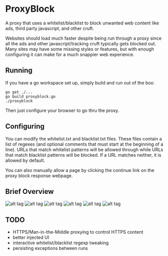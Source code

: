 # ProxyBlock
A proxy that uses a whitelist/blacklist to block unwanted web content like ads, third party javascript, and other cruft.

Websites should load much faster despite being run through a proxy since all the ads and other javascript/tracking cruft typically gets blocked out.  Many sites may have some missing styles or features, but with enough configuring it can make for a much snappier web experience.

## Running
If you have a go workspace set up, simply build and run out of the box:
```
go get ./...
go build proxyblock.go
./proxyblock
```
Then just configure your browser to go thru the proxy.

## Configuring
You can modify the whitelist.txt and blacklist.txt files.
These files contain a list of regexes (and optional comments that must start at
the beginning of a line).  URLs that match whitelist patterns will be allowed through
while URLs that match blacklist patterns will be blocked.  If a URL matches neither, it is allowed by default.

You can also manually allow a page by clicking the continue link on the proxy block response webpage.

## Brief Overview
![alt tag](https://raw.github.com/jcuga/proxyblock/demo-screenshots/demo-screenshot-0.png)
![alt tag](https://raw.github.com/jcuga/proxyblock/demo-screenshots/demo-screenshot-1.png)
![alt tag](https://raw.github.com/jcuga/proxyblock/demo-screenshots/demo-screenshot-2.png)
![alt tag](https://raw.github.com/jcuga/proxyblock/demo-screenshots/demo-screenshot-3.png)
![alt tag](https://raw.github.com/jcuga/proxyblock/demo-screenshots/demo-screenshot-4.png)
![alt tag](https://raw.github.com/jcuga/proxyblock/demo-screenshots/demo-screenshot-5.png)


## TODO
* HTTPS/Man-in-the-Middle proxying to control HTTPS content
* better injected UI
* interactive whitelist/blacklist regexp tweaking
* persisting exceptions between runs
